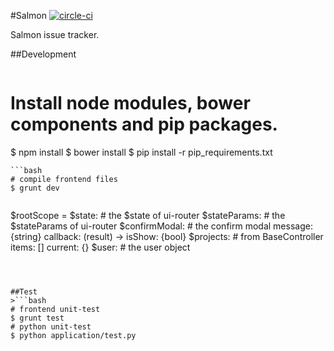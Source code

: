 #Salmon [![circle-ci](https://circleci.com/gh/kelp404/Salmon/tree/master.png?circle-token=21752831e8ea62092d9f0e713154cab11086daf7)](https://circleci.com/gh/kelp404/Salmon/tree/master)

Salmon issue tracker.



##Development
>```bash
# Install node modules, bower components and pip packages.
$ npm install
$ bower install
$ pip install -r pip_requirements.txt
```
```bash
# compile frontend files
$ grunt dev
```

>```coffee
$rootScope =
    $state:
        # the $state of ui-router
    $stateParams:
        # the $stateParams of ui-router
    $confirmModal:
        # the confirm modal
        message: {string}
        callback: (result) ->
        isShow: {bool}
    $projects:   # from BaseController
        items: []
        current: {}
    $user:
        # the user object
```



##Test
>```bash
# frontend unit-test
$ grunt test
# python unit-test
$ python application/test.py
```
